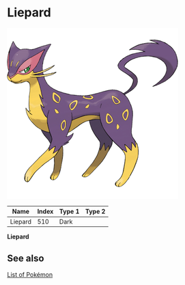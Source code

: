 # Liepard


![Liepard](images/510.png)

| **Name** | **Index** | **Type 1** | **Type 2** |
|----|----|----|----|
| Liepard | 510 | Dark  |  |

**Liepard** 

## See also

[List of Pokémon](../pokemon.md)
